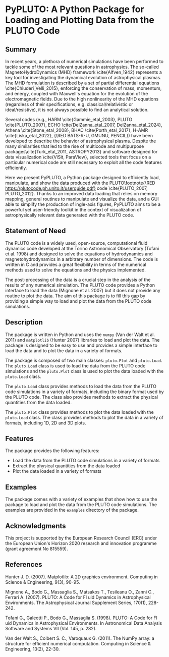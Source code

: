 # PyPLUTO: A Python Package for Loading and Plotting Data from the PLUTO Code
## Summary

In recent years, a plethora of numerical simulations have been performed to tackle some of the most relevant questions in astrophysics.
The so-called MagnetoHydroDynamics (MHD) framework \cite{Alfven_1942} represents a key tool for investigating the dynamical evolution of astrophysical plasmas.
The MHD formulation is described by a set of partial differential equations \cite{Chiuderi_Velli_2015}, enforcing the conservation of mass, momentum, and energy, coupled with Maxwell's equation for the evolution of the electromagnetic fields.
Due to the high nonlinearity of the MHD equations (regardless of their specifications, e.g. classical/relativistic or ideal/resistive), it is not always possible to find an analytical solution.

Several codes (e.g., HARM \cite{Gammie_etal_2003}, PLUTO \cite{PLUTO_2007}, ECHO \cite{DelZanna_etal_2007, DelZanna_etal_2024}, Athena \cite{Stone_etal_2008}, BHAC \cite{Porth_etal_2017}, H-AMR \cite{Liska_etal_2022}, {\RED BATS-R-U, GMUNU, PENCIL}) have been developed to describe the behavior of astrophysical plasma.
Despite the many similarities that led to the rise of multicode and multipurpose packages\cite{Turk_etal_2011, ASTROPY2013} and software designed for data visualization \cite{ViSit, ParaView}, selected tools that focus on a particular numerical code are still necessary to exploit all the code features efficiently.

Here we present PyPLUTO, a Python package designed to efficiently load, manipulate, and show the data produced with the PLUTO\footnote{\RED https://plutocode.ph.unito.it/userguide.pdf} code \cite{PLUTO_2007, PLUTO_2012}.
Thanks to an improved data loading that relies on memory mapping, general routines to manipulate and visualize the data, and a GUI able to simplify the production of ingle-axis figures, PyPLUTO aims to be a powerful yet user-friendly toolkit in the context of visualization of astrophysically relevant data generated with the PLUTO code.


## Statement of Need
The PLUTO code is a widely used, open-source, computational fluid dynamics
code developed at the Torino Astronomical Observatory (Tofani et al. 1998)
and designed to solve the equations of hydrodynamics and magnetohydrodynamics
in a arbitrary number of dimensions. The code is written in C and provides
a great flexibility in terms of the numerical methods used to solve the
equations and the physics implemented.

The post-processing of the data is a crucial step in the analysis of the
results of any numerical simulation. The PLUTO code provides a Python
interface to load the data (Mignone et al. 2007) but it does not provide
any routine to plot the data. The aim of this package is to fill this gap
by providing a simple way to load and plot the data from the PLUTO code
simulations.

## Description
The package is written in Python and uses the `numpy` (Van der Walt et al.
2011) and `matplotlib` (Hunter 2007) libraries to load and plot the data.
The package is designed to be easy to use and provides a simple interface
to load the data and to plot the data in a variety of formats.

The package is composed of two main classes: `pluto.Plot` and `pluto.Load`.
The `pluto.Load` class is used to load the data from the PLUTO code
simulations and the `pluto.Plot` class is used to plot the data loaded
with the `pluto.Load` class.

The `pluto.Load` class provides methods to load the data from the PLUTO
code simulations in a variety of formats, including the binary format
used by the PLUTO code. The class also provides methods to extract the
physical quantities from the data loaded.

The `pluto.Plot` class provides methods to plot the data loaded with the
`pluto.Load` class. The class provides methods to plot the data in a
variety of formats, including 1D, 2D and 3D plots.

## Features
The package provides the following features:

*   Load the data from the PLUTO code simulations in a variety of formats
*   Extract the physical quantities from the data loaded
*   Plot the data loaded in a variety of formats

## Examples
The package comes with a variety of examples that show how to use the
package to load and plot the data from the PLUTO code simulations. The
examples are provided in the `examples` directory of the package.

## Acknowledgments
This project is supported by the European Research Council (ERC) under the
European Union's Horizon 2020 research and innovation programme (grant
agreement No 815559).

## References

Hunter J. D. (2007). Matplotlib: A 2D graphics environment. Computing in
Science & Engineering, 9(3), 90-95.

Mignone A., Bodo G., Massaglia S., Matsakos T., Tesileanu O., Zanni C.,
Ferrari A. (2007). PLUTO: A Code for Fl uid Dynamics in Astrophysical
Environments. The Astrophysical Journal Supplement Series, 170(1), 228-242.

Tofani G., Galeotti P., Bodo G., Massaglia S. (1998). PLUTO: A Code for
Fl uid Dynamics in Astrophysical Environments. In Astronomical Data
Analysis Software and Systems VII (Vol. 145, p. 282).

Van der Walt S., Colbert S. C., Varoquaux G. (2011). The NumPy array: a
structure for efficient numerical computation. Computing in Science &
Engineering, 13(2), 22-30.
